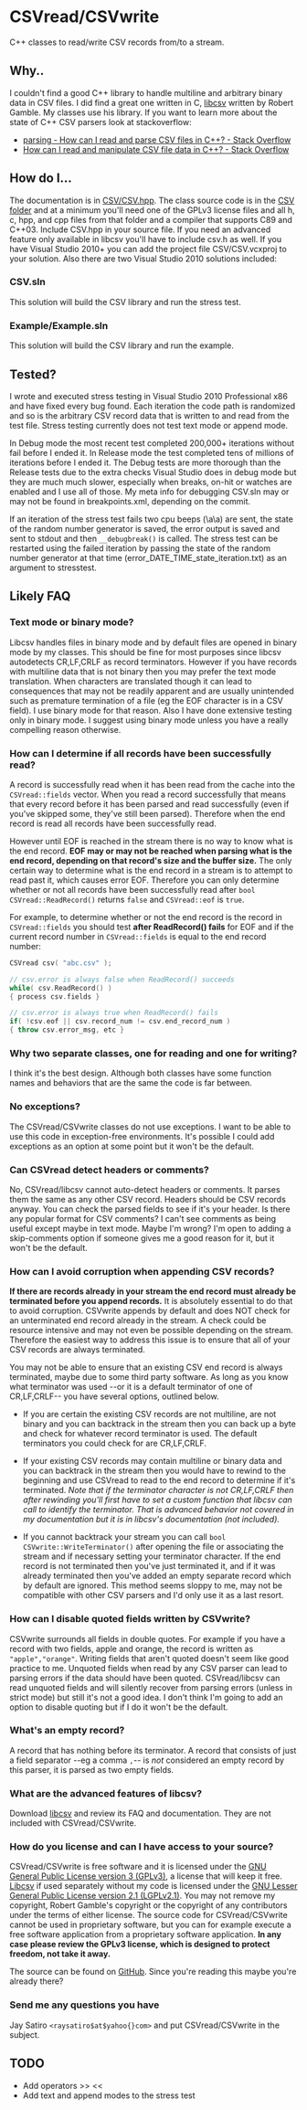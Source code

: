 CSVread/CSVwrite
================

C++ classes to read/write CSV records from/to a stream.

Why..
-----

I couldn't find a good C++ library to handle multiline and arbitrary binary data in CSV files. I did find a great one written in C, [libcsv](http://sourceforge.net/projects/libcsv/) written by Robert Gamble. My classes use his library. If you want to learn more about the state of C++ CSV parsers look at stackoverflow:

* [parsing - How can I read and parse CSV files in C++? - Stack Overflow](http://stackoverflow.com/questions/1120140/how-can-i-read-and-parse-csv-files-in-c)
* [How can I read and manipulate CSV file data in C++? - Stack Overflow](http://stackoverflow.com/questions/415515/how-can-i-read-and-manipulate-csv-file-data-in-c)

How do I...
-----------

The documentation is in [CSV/CSV.hpp](https://github.com/jay/CSV/blob/develop/CSV/CSV.hpp). The class source code is in the [CSV folder](https://github.com/jay/CSV/tree/develop/CSV) and at a minimum you'll need one of the GPLv3 license files and all h, c, hpp, and cpp files from that folder and a compiler that supports C89 and C++03. Include CSV.hpp in your source file. If you need an advanced feature only available in libcsv you'll have to include csv.h as well. If you have Visual Studio 2010+ you can add the project file CSV/CSV.vcxproj to your solution. Also there are two Visual Studio 2010 solutions included:


### CSV.sln
This solution will build the CSV library and run the stress test.

### Example/Example.sln
This solution will build the CSV library and run the example.


Tested?
-------

I wrote and executed stress testing in Visual Studio 2010 Professional x86 and have fixed every bug found. Each iteration the code path is randomized and so is the arbitrary CSV record data that is written to and read from the test file. Stress testing currently does not test text mode or append mode.

In Debug mode the most recent test completed 200,000+ iterations without fail before I ended it. In Release mode the test completed tens of millions of iterations before I ended it. The Debug tests are more thorough than the Release tests due to the extra checks Visual Studio does in debug mode but they are much much slower, especially when breaks, on-hit or watches are enabled and I use all of those. My meta info for debugging CSV.sln may or may not be found in breakpoints.xml, depending on the commit.

If an iteration of the stress test fails two cpu beeps (\a\a) are sent, the state of the random number generator is saved, the error output is saved and sent to stdout and then `__debugbreak()` is called. The stress test can be restarted using the failed iteration by passing the state of the random number generator at that time (error_DATE_TIME_state_iteration.txt) as an argument to stresstest.

Likely FAQ
----------


### Text mode or binary mode?

Libcsv handles files in binary mode and by default files are opened in binary mode by my classes. This should be fine for most purposes since libcsv autodetects CR,LF,CRLF as record terminators. However if you have records with multiline data that is not binary then you may prefer the text mode translation. When characters are translated though it can lead to consequences that may not be readily apparent and are usually unintended such as premature termination of a file (eg the EOF character is in a CSV field). I use binary mode for that reason. Also I have done extensive testing only in binary mode. I suggest using binary mode unless you have a really compelling reason otherwise.


### How can I determine if all records have been successfully read?

A record is successfully read when it has been read from the cache into the `CSVread::fields` vector. When you read a record successfully that means that every record before it has been parsed and read successfully (even if you've skipped some, they've still been parsed). Therefore when the end record is read all records have been successfully read.

However until EOF is reached in the stream there is no way to know what is the end record. **EOF may or may not be reached when parsing what is the end record, depending on that record's size and the buffer size.** The only certain way to determine what is the end record in a stream is to attempt to read past it, which causes error EOF. Therefore you can only determine whether or not all records have been successfully read after `bool CSVread::ReadRecord()` returns `false` and `CSVread::eof` is `true`.

For example, to determine whether or not the end record is the record in `CSVread::fields` you should test **after ReadRecord() fails** for EOF and if the current record number in `CSVread::fields` is equal to the end record number:
```cpp
CSVread csv( "abc.csv" );

// csv.error is always false when ReadRecord() succeeds
while( csv.ReadRecord() )
{ process csv.fields }

// csv.error is always true when ReadRecord() fails
if( !csv.eof || csv.record_num != csv.end_record_num )
{ throw csv.error_msg, etc }
```


### Why two separate classes, one for reading and one for writing?

I think it's the best design. Although both classes have some function names and behaviors that are the same the code is far between.


### No exceptions?

The CSVread/CSVwrite classes do not use exceptions. I want to be able to use this code in exception-free environments. It's possible I could add exceptions as an option at some point but it won't be the default.


### Can CSVread detect headers or comments?

No, CSVread/libcsv cannot auto-detect headers or comments. It parses them the same as any other CSV record. Headers should be CSV records anyway. You can check the parsed fields to see if it's your header. Is there any popular format for CSV comments? I can't see comments as being useful except maybe in text mode. Maybe I'm wrong? I'm open to adding a skip-comments option if someone gives me a good reason for it, but it won't be the default.


### How can I avoid corruption when appending CSV records?

**If there are records already in your stream the end record must already be terminated before you append records.** It is absolutely essential to do that to avoid corruption. CSVwrite appends by default and does NOT check for an unterminated end record already in the stream. A check could be resource intensive and may not even be possible depending on the stream. Therefore the easiest way to address this issue is to ensure that all of your CSV records are always terminated.

You may not be able to ensure that an existing CSV end record is always terminated, maybe due to some third party software. As long as you know what terminator was used --or it is a default terminator of one of CR,LF,CRLF-- you have several options, outlined below.

* If you are certain the existing CSV records are not multiline, are not binary and you can backtrack in the stream then you can back up a byte and check for whatever record terminator is used. The default terminators you could check for are CR,LF,CRLF.

* If your existing CSV records may contain multiline or binary data and you can backtrack in the stream then you would have to rewind to the beginning and use CSVread to read to the end record to determine if it's terminated. *Note that if the terminator character is not CR,LF,CRLF then after rewinding you'll first have to set a custom function that libcsv can call to identify the terminator. That is advanced behavior not covered in my documentation but it is in libcsv's documentation (not included).*

* If you cannot backtrack your stream you can call `bool CSVwrite::WriteTerminator()` after opening the file or associating the stream and if necessary setting your terminator character. If the end record is not terminated then you've just terminated it, and if it was already terminated then you've added an empty separate record which by default are ignored. This method seems sloppy to me, may not be compatible with other CSV parsers and I'd only use it as a last resort.


### How can I disable quoted fields written by CSVwrite?

CSVwrite surrounds all fields in double quotes. For example if you have a record with two fields, apple and orange, the record is written as `"apple","orange"`. Writing fields that aren't quoted doesn't seem like good practice to me. Unquoted fields when read by any CSV parser can lead to parsing errors if the data should have been quoted. CSVread/libcsv can read unquoted fields and will silently recover from parsing errors (unless in strict mode) but still it's not a good idea. I don't think I'm going to add an option to disable quoting but if I do it won't be the default.


### What's an empty record?

A record that has nothing before its terminator. A record that consists of just a field separator --eg a comma `,`-- is *not* considered an empty record by this parser, it is parsed as two empty fields.


### What are the advanced features of libcsv?

Download [libcsv](http://sourceforge.net/projects/libcsv/) and review its FAQ and documentation. They are not included with CSVread/CSVwrite.


### How do you license and can I have access to your source?

CSVread/CSVwrite is free software and it is licensed under the [GNU General Public License version 3 (GPLv3)](http://www.gnu.org/copyleft/gpl.html), a license that will keep it free. [Libcsv](http://sourceforge.net/projects/libcsv/) if used separately without my code is licensed under the [GNU Lesser General Public License version 2.1 (LGPLv2.1)](https://www.gnu.org/licenses/old-licenses/lgpl-2.1.html). You may not remove my copyright, Robert Gamble's copyright or the copyright of any contributors under the terms of either license. The source code for CSVread/CSVwrite cannot be used in proprietary software, but you can for example execute a free software application from a proprietary software application. **In any case please review the GPLv3 license, which is designed to protect freedom, not take it away.**

The source can be found on [GitHub](https://github.com/jay/CSV). Since you're reading this maybe you're already there?


### Send me any questions you have

Jay Satiro `<raysatiro$at$yahoo{}com>` and put CSVread/CSVwrite in the subject.


TODO
----

* Add operators >> <<
* Add text and append modes to the stress test
